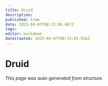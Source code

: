 ```yaml
---
title: Druid
description: 
published: true
date: 2025-04-07T08:23:06.467Z
tags: 
editor: markdown
dateCreated: 2025-04-07T08:23:03.916Z
---
```


# Druid

*This page was auto-generated from structure.*